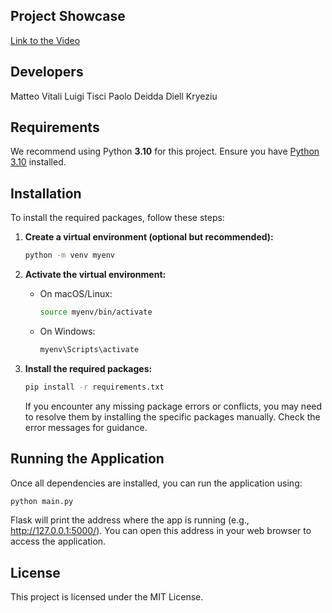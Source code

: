 ## Project Showcase

[Link to the Video](https://www.loom.com/share/d01cbc1d226e401d96783ad5fb3b3c87?sid=e1578bc6-0fc9-402e-a22f-52dc859eb04b)

## Developers

Matteo Vitali
Luigi Tisci
Paolo Deidda
Diell Kryeziu

## Requirements

We recommend using Python **3.10** for this project. Ensure you have [Python 3.10](https://www.python.org/downloads/release/python-31015/) installed.

## Installation

To install the required packages, follow these steps:

1. **Create a virtual environment (optional but recommended):**

   ```bash
   python -m venv myenv
   ```

2. **Activate the virtual environment:**

   - On macOS/Linux:

     ```bash
     source myenv/bin/activate
     ```

   - On Windows:

     ```bash
     myenv\Scripts\activate
     ```

3. **Install the required packages:**

   ```bash
   pip install -r requirements.txt
   ```

   If you encounter any missing package errors or conflicts, you may need to resolve them by installing the specific packages manually. Check the error messages for guidance.

## Running the Application

Once all dependencies are installed, you can run the application using:

```bash
python main.py
```

Flask will print the address where the app is running (e.g., http://127.0.0.1:5000/). You can open this address in your web browser to access the application.

## License

This project is licensed under the MIT License.
